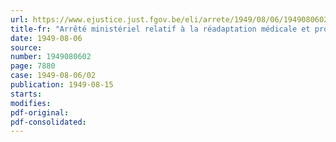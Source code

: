 ```yaml
---
url: https://www.ejustice.just.fgov.be/eli/arrete/1949/08/06/1949080602/justel
title-fr: "Arrêté ministériel relatif à la réadaptation médicale et professionnelle des enfants mutilés par suite d'un fait de guerre"
date: 1949-08-06
source:
number: 1949080602
page: 7880
case: 1949-08-06/02
publication: 1949-08-15
starts:
modifies:
pdf-original:
pdf-consolidated:
---
```


